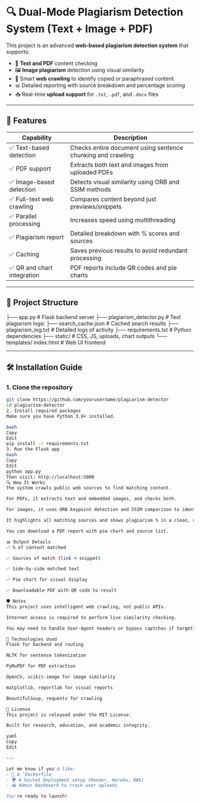 # 🔍 Dual-Mode Plagiarism Detection System (Text + Image + PDF)

This project is an advanced **web-based plagiarism detection system** that supports:

- 📄 **Text and PDF** content checking
- 🖼️ **Image plagiarism** detection using visual similarity
- 🔁 Smart **web crawling** to identify copied or paraphrased content
- 📊 Detailed reporting with source breakdown and percentage scoring
- 📥 Real-time **upload support** for `.txt`, `.pdf`, and `.docx` files

---

## 🚀 Features

| Capability                      | Description                                                   |
|----------------------------------|---------------------------------------------------------------|
| ✅ Text-based detection          | Checks entire document using sentence chunking and crawling   |
| ✅ PDF support                   | Extracts both text and images from uploaded PDFs              |
| ✅ Image-based detection         | Detects visual similarity using ORB and SSIM methods          |
| ✅ Full-text web crawling        | Compares content beyond just previews/snippets                |
| ✅ Parallel processing           | Increases speed using multithreading                          |
| ✅ Plagiarism report             | Detailed breakdown with % scores and sources                  |
| ✅ Caching                       | Saves previous results to avoid redundant processing          |
| ✅ QR and chart integration      | PDF reports include QR codes and pie charts                   |

---

## 📁 Project Structure

├── app.py # Flask backend server
├── plagiarism_detector.py # Text plagiarism logic
├── search_cache.json # Cached search results
├── plagiarism_log.txt # Detailed logs of activity
├── requirements.txt # Python dependencies
├── static/ # CSS, JS, uploads, chart outputs
└── templates/ index.html  # Web UI frontend

---

## 🛠️ Installation Guide

### 1. Clone the repository

```bash
git clone https://github.com/yourusername/plagiarism-detector
cd plagiarism-detector
2. Install required packages
Make sure you have Python 3.8+ installed.

bash
Copy
Edit
pip install -r requirements.txt
3. Run the Flask app
bash
Copy
Edit
python app.py
Then visit: http://localhost:5000
🔍 How It Works
The system crawls public web sources to find matching content.

For PDFs, it extracts text and embedded images, and checks both.

For images, it uses ORB keypoint detection and SSIM comparison to identify duplication.

It highlights all matching sources and shows plagiarism % in a clean, visual layout.

You can download a PDF report with pie chart and source list.

📊 Output Details
✅ % of content matched

✅ Sources of match (link + snippet)

✅ Side-by-side matched text

✅ Pie chart for visual display

✅ Downloadable PDF with QR code to result

🛡 Notes
This project uses intelligent web crawling, not public APIs.

Internet access is required to perform live similarity checking.

You may need to handle User-Agent headers or bypass captchas if targeting protected sites.

🧠 Technologies Used
Flask for backend and routing

NLTK for sentence tokenization

PyMuPDF for PDF extraction

OpenCV, scikit-image for image similarity

matplotlib, reportlab for visual reports

BeautifulSoup, requests for crawling

📄 License
This project is released under the MIT License.

Built for research, education, and academic integrity.

yaml
Copy
Edit

---

Let me know if you'd like:
- 🐳 A `Dockerfile`
- 🌍 A hosted deployment setup (Render, Heroku, AWS)
- 📥 Admin dashboard to track user uploads

You're ready to launch!